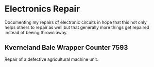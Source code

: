 # Electronics Repair
Documenting my repairs of electronic circuits in hope that this not only helps others to repair as well but that generally more things get repaired instead of beeing thrown away.

## Kverneland Bale Wrapper Counter 7593
Repair of a defective agricultural machine unit.
